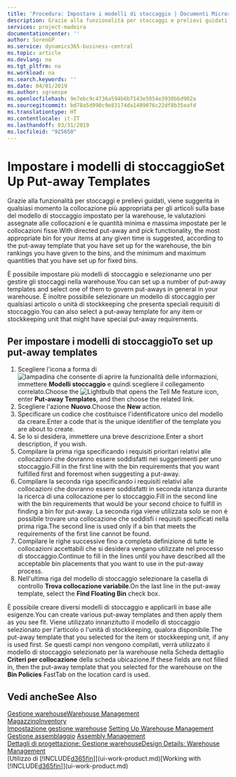 ```yaml
---
title: 'Procedura: Impostare i modelli di stoccaggio | Documenti Microsoft'
description: Grazie alla funzionalità per stoccaggi e prelievi guidati, viene suggerita in qualsiasi momento la collocazione più appropriata per gli articoli sulla base del modello di stoccaggio impostato per la warehouse, le valutazioni assegnate alle collocazioni e le quantità minima e massima impostate per le collocazioni fisse.
services: project-madeira
documentationcenter: ''
author: SorenGP
ms.service: dynamics365-business-central
ms.topic: article
ms.devlang: na
ms.tgt_pltfrm: na
ms.workload: na
ms.search.keywords: ''
ms.date: 04/01/2019
ms.author: sgroespe
ms.openlocfilehash: 9e7ebc9c4736a594b6b7143e5054e3930bbd902a
ms.sourcegitcommit: bd78a5d990c9e83174da1409076c22df8b35eafd
ms.translationtype: HT
ms.contentlocale: it-IT
ms.lasthandoff: 03/31/2019
ms.locfileid: "925650"
---
```

# <a name="set-up-put-away-templates"></a><span data-ttu-id="6104d-103">Impostare i modelli di stoccaggio</span><span class="sxs-lookup"><span data-stu-id="6104d-103">Set Up Put-away Templates</span></span>
<span data-ttu-id="6104d-104">Grazie alla funzionalità per stoccaggi e prelievi guidati, viene suggerita in qualsiasi momento la collocazione più appropriata per gli articoli sulla base del modello di stoccaggio impostato per la warehouse, le valutazioni assegnate alle collocazioni e le quantità minima e massima impostate per le collocazioni fisse.</span><span class="sxs-lookup"><span data-stu-id="6104d-104">With directed put-away and pick functionality, the most appropriate bin for your items at any given time is suggested, according to the put-away template that you have set up for the warehouse, the bin rankings you have given to the bins, and the minimum and maximum quantities that you have set up for fixed bins.</span></span>  

<span data-ttu-id="6104d-105">È possibile impostare più modelli di stoccaggio e selezionarne uno per gestire gli stoccaggi nella warehouse.</span><span class="sxs-lookup"><span data-stu-id="6104d-105">You can set up a number of put-away templates and select one of them to govern put-aways in general in your warehouse.</span></span> <span data-ttu-id="6104d-106">È inoltre possibile selezionare un modello di stoccaggio per qualsiasi articolo o unità di stockkeeping che presenta speciali requisiti di stoccaggio.</span><span class="sxs-lookup"><span data-stu-id="6104d-106">You can also select a put-away template for any item or stockkeeping unit that might have special put-away requirements.</span></span>  

## <a name="to-set-up-put-away-templates"></a><span data-ttu-id="6104d-107">Per impostare i modelli di stoccaggio</span><span class="sxs-lookup"><span data-stu-id="6104d-107">To set up put-away templates</span></span>  
1.  <span data-ttu-id="6104d-108">Scegliere l'icona a forma di ![lampadina che consente di aprire la funzionalità delle informazioni](media/ui-search/search_small.png "Informazioni sull'operazione che si desidera eseguire"), immettere **Modelli stoccaggio** e quindi scegliere il collegamento correlato.</span><span class="sxs-lookup"><span data-stu-id="6104d-108">Choose the ![Lightbulb that opens the Tell Me feature](media/ui-search/search_small.png "Tell me what you want to do") icon, enter **Put-away Templates**, and then choose the related link.</span></span>  
2.  <span data-ttu-id="6104d-109">Scegliere l'azione **Nuovo**.</span><span class="sxs-lookup"><span data-stu-id="6104d-109">Choose the **New** action.</span></span>  
3.  <span data-ttu-id="6104d-110">Specificare un codice che costituisce l'identificatore unico del modello da creare.</span><span class="sxs-lookup"><span data-stu-id="6104d-110">Enter a code that is the unique identifier of the template you are about to create.</span></span>  
4.  <span data-ttu-id="6104d-111">Se lo si desidera, immettere una breve descrizione.</span><span class="sxs-lookup"><span data-stu-id="6104d-111">Enter a short description, if you wish.</span></span>  
5.  <span data-ttu-id="6104d-112">Compilare la prima riga specificando i requisiti prioritari relativi alle collocazioni che dovranno essere soddisfatti nei suggerimenti per uno stoccaggio.</span><span class="sxs-lookup"><span data-stu-id="6104d-112">Fill in the first line with the bin requirements that you want fulfilled first and foremost when suggesting a put-away.</span></span>  
6.  <span data-ttu-id="6104d-113">Compilare la seconda riga specificando i requisiti relativi alle collocazioni che dovranno essere soddisfatti in seconda istanza durante la ricerca di una collocazione per lo stoccaggio.</span><span class="sxs-lookup"><span data-stu-id="6104d-113">Fill in the second line with the bin requirements that would be your second choice to fulfill in finding a bin for put-away.</span></span> <span data-ttu-id="6104d-114">La seconda riga viene utilizzata solo se non è possibile trovare una collocazione che soddisfi i requisiti specificati nella prima riga.</span><span class="sxs-lookup"><span data-stu-id="6104d-114">The second line is used only if a bin that meets the requirements of the first line cannot be found.</span></span>  
7.  <span data-ttu-id="6104d-115">Compilare le righe successive fino a completa definizione di tutte le collocazioni accettabili che si desidera vengano utilizzate nel processo di stoccaggio.</span><span class="sxs-lookup"><span data-stu-id="6104d-115">Continue to fill in the lines until you have described all the acceptable bin placements that you want to use in the put-away process.</span></span>  
8.  <span data-ttu-id="6104d-116">Nell'ultima riga del modello di stoccaggio selezionare la casella di controllo **Trova collocazione variabile**.</span><span class="sxs-lookup"><span data-stu-id="6104d-116">On the last line in the put-away template, select the **Find Floating Bin** check box.</span></span>  

<span data-ttu-id="6104d-117">È possibile creare diversi modelli di stoccaggio e applicarli in base alle esigenze.</span><span class="sxs-lookup"><span data-stu-id="6104d-117">You can create various put-away templates and then apply them as you see fit.</span></span> <span data-ttu-id="6104d-118">Viene utilizzato innanzitutto il modello di stoccaggio selezionato per l'articolo o l'unità di stockkeeping, qualora disponibile.</span><span class="sxs-lookup"><span data-stu-id="6104d-118">The put-away template that you selected for the item or stockkeeping unit, if any is used first.</span></span> <span data-ttu-id="6104d-119">Se questi campi non vengono compilati, verrà utilizzato il modello di stoccaggio selezionato per la warehouse nella Scheda dettaglio **Criteri per collocazione** della scheda ubicazione.</span><span class="sxs-lookup"><span data-stu-id="6104d-119">If these fields are not filled in, then the put-away template that you selected for the warehouse on the **Bin Policies** FastTab on the location card is used.</span></span>  

## <a name="see-also"></a><span data-ttu-id="6104d-120">Vedi anche</span><span class="sxs-lookup"><span data-stu-id="6104d-120">See Also</span></span>  
[<span data-ttu-id="6104d-121">Gestione warehouse</span><span class="sxs-lookup"><span data-stu-id="6104d-121">Warehouse Management</span></span>](warehouse-manage-warehouse.md)  
[<span data-ttu-id="6104d-122">Magazzino</span><span class="sxs-lookup"><span data-stu-id="6104d-122">Inventory</span></span>](inventory-manage-inventory.md)  
<span data-ttu-id="6104d-123">[Impostazione gestione warehouse](warehouse-setup-warehouse.md)   </span><span class="sxs-lookup"><span data-stu-id="6104d-123">[Setting Up Warehouse Management](warehouse-setup-warehouse.md)   </span></span>  
<span data-ttu-id="6104d-124">[Gestione assemblaggio](assembly-assemble-items.md)  </span><span class="sxs-lookup"><span data-stu-id="6104d-124">[Assembly Management](assembly-assemble-items.md)  </span></span>  
[<span data-ttu-id="6104d-125">Dettagli di progettazione: Gestione warehouse</span><span class="sxs-lookup"><span data-stu-id="6104d-125">Design Details: Warehouse Management</span></span>](design-details-warehouse-management.md)  
<span data-ttu-id="6104d-126">[Utilizzo di [!INCLUDE[d365fin](includes/d365fin_md.md)]](ui-work-product.md)</span><span class="sxs-lookup"><span data-stu-id="6104d-126">[Working with [!INCLUDE[d365fin](includes/d365fin_md.md)]](ui-work-product.md)</span></span>
